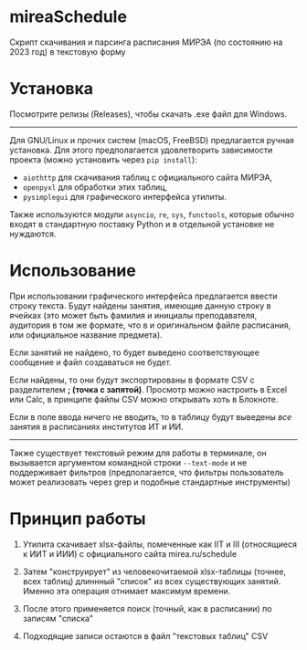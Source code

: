 # mireaSchedule
Скрипт скачивания и парсинга расписания МИРЭА (по состоянию на 2023 год) в текстовую форму

# Установка

Посмотрите релизы (Releases), чтобы скачать .exe файл для Windows.

***

Для GNU/Linux и прочих систем (macOS, FreeBSD) предлагается ручная установка.
Для этого предполагается удовлетворить зависимости проекта (можно установить через ```pip install```):

- ```aiothttp``` для скачивания таблиц с официального сайта МИРЭА,
- ```openpyxl``` для обработки этих таблиц,
- ```pysimplegui``` для графического интерфейса утилиты.

Также используются модули ```asyncio```, ```re```, ```sys```, ```functools```,
которые обычно входят в стандартную поставку Python и в отдельной установке не нуждаются.

# Использование

При использовании графического интерфейса предлагается ввести строку текста.
Будут найдены занятия, имеющие данную строку в ячейках (это может быть фамилия
и инициалы преподавателя, аудитория в том же формате, что в и оригинальном файле
расписания, или официальное название предмета). 

Если занятий не найдено, то будет выведено соответствующее сообщение и файл создаваться не будет.

Если найдены, то они будут экспортированы в формате CSV c разделителем **; (точка с запятой)**.
Просмотр можно настроить в Excel или Calc, в принципе файлы CSV можно открывать хоть в Блокноте.

Если в поле ввода ничего не вводить, то в таблицу будут выведены *все* занятия в расписаниях институтов ИТ и ИИ.

***
Также существует текстовый режим для работы в терминале, он вызывается аргументом командной строки ```--text-mode```
и не поддерживает фильтров (предполагается, что фильтры пользователь может реализовать через grep и подобные стандартные инструменты)

# Принцип работы

1. Утилита скачивает xlsx-файлы, помеченные как IIT и III (относящиеся к ИИТ и ИИИ) с официального сайта mirea.ru/schedule

2. Затем "конструирует" из человекочитаемой xlsx-таблицы (точнее, всех таблиц) длиннный "список" из всех существующих занятий.
Именно эта операция отнимает максимум времени.

3. После этого применяется поиск (точный, как в расписании) по записям "списка"
4. Подходящие записи остаются в файл "текстовых таблиц" CSV
